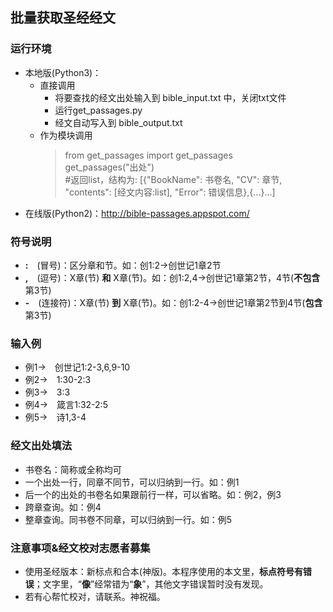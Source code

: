 ## 批量获取圣经经文

### 运行环境
* 本地版(Python3)：
  * 直接调用
    * 将要查找的经文出处输入到 bible_input.txt 中，关闭txt文件
    * 运行get_passages.py
    * 经文自动写入到 bible_output.txt
  * 作为模块调用
    > from get_passages import get_passages   
    > get_passages("出处")   
    > #返回list，结构为: [{"BookName": 书卷名, "CV": 章节, "contents": [经文内容:list], "Error": 错误信息},{...}...]
* 在线版(Python2)：http://bible-passages.appspot.com/

### 符号说明
*   **:**　(冒号)：区分章和节。如：创1:2→创世记1章2节
*   **,**　(逗号)：X章(节) **和** X章(节)。如：创1:2,4→创世记1章第2节，4节(**不包含**第3节)
*   **-**　(连接符)：X章(节) **到** X章(节)。如：创1:2-4→创世记1章第2节到4节(**包含**第3节)

### 输入例
* 例1→　创世记1:2-3,6,9-10
* 例2→　1:30-2:3
* 例3→　3:3
* 例4→　箴言1:32-2:5
* 例5→　诗1,3-4

### 经文出处填法
* 书卷名：简称或全称均可
* 一个出处一行，同章不同节，可以归纳到一行。如：例1
* 后一个的出处的书卷名如果跟前行一样，可以省略。如：例2，例3
* 跨章查询。如：例4
* 整章查询。同书卷不同章，可以归纳到一行。如：例5

### 注意事项&经文校对志愿者募集
* 使用圣经版本：新标点和合本(神版)。本程序使用的本文里，**标点符号有错误**；文字里，“**像**”经常错为“**象**”，其他文字错误暂时没有发现。
* 若有心帮忙校对，请联系。神祝福。
